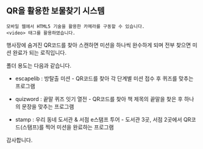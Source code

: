 ## QR을 활용한 보물찾기 시스템
```
모바일 웹에서 HTML5 기술을 활용한 카메라를 구동할 수 있습니다.
<video> 태그를 활용하였습니다.
```

행사장에 숨겨진 QR코드를 찾아 스캔하면 미션을 하나씩 완수하게 되며
전부 찾으면 미션 완료가 되는 로직입니다.

폴더 용도는 다음과 같습니다.

- escapelib : 방탈출 미션 - QR코드를 찾아 각 단계별 미션 접수 후 퀴즈를 맞추는 프로그램

- quizword : 끝말 퀴즈 잇기 열전 - QR코드를 찾아 책 제목의 끝말을 찾은 후 하나의 문장을 맞추는 프로그램

- stamp : 우리 동네 도서관 & 서점 e스탬프 투어 - 도서관 3곳, 서점 2곳에서 QR코드(스탬프)를 찍어 미션을 완료하는 프로그램

감사합니다.
